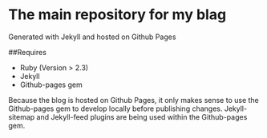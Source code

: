 # The main repository for my blag
Generated with Jekyll and hosted on Github Pages

##Requires
* Ruby (Version > 2.3)
* Jekyll
* Github-pages gem

Because the blog is hosted on Github Pages, it only makes sense to use the Github-pages gem to develop locally before publishing changes.  Jekyll-sitemap and Jekyll-feed plugins are being used within the Github-pages gem.
